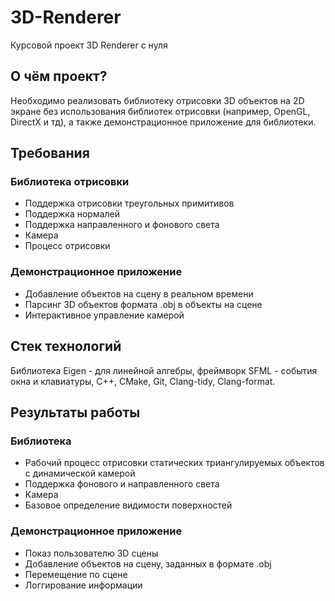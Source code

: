 # 3D-Renderer
Курсовой проект 3D Renderer с нуля

## О чём проект?
Необходимо реализовать библиотеку отрисовки 3D объектов на 2D экране без использования библиотек отрисовки (например, OpenGL, DirectX и тд), а также демонстрационное приложение для библиотеки.

## Требования
### Библиотека отрисовки
- Поддержка отрисовки треугольных примитивов
- Поддержка нормалей
- Поддержка направленного и фонового света
- Камера
- Процесс отрисовки

### Демонстрационное приложение
- Добавление объектов на сцену в
реальном времени
- Парсинг 3D объектов формата .obj
в объекты на сцене
- Интерактивное управление
камерой

## Стек технологий
Библиотека Eigen - для линейной алгебры, фреймворк SFML - события окна и клавиатуры, C++, CMake, Git, Clang-tidy, Clang-format.

## Результаты работы
### Библиотека
- Рабочий процесс отрисовки статических триангулируемых объектов с динамической камерой
- Поддержка фонового и направленного света
- Камера
- Базовое определение видимости
поверхностей
### Демонстрационное приложение
- Показ пользователю 3D сцены
- Добавление объектов на сцену, заданных в формате .obj
- Перемещение по сцене
- Логгирование информации
